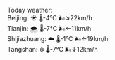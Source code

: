 Today weather:  
Beijing: ☀️   🌡️-4°C 🌬️↘22km/h  
Tianjin: 🌨  🌡️-7°C 🌬️←11km/h  
Shijiazhuang: ☁️   🌡️-1°C 🌬️←19km/h  
Tangshan: ❄️   🌡️-7°C 🌬️↓12km/h  
